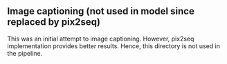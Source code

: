 ## Image captioning (not used in model since replaced by pix2seq)

This was an initial attempt to image captioning. However, pix2seq implementation provides better results. Hence, this directory is not used in the pipeline. 